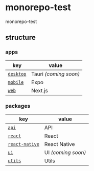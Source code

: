 # monorepo-test

monorepo-test

## structure

### apps

| key                         | value                 |
|-----------------------------|-----------------------|
| [`desktop`](./apps/desktop) | Tauri _(coming soon)_ |
| [`mobile`](./apps/mobile)   | Expo                  |
| [`web`](./apps/web)         | Next.js               |

### packages

| key                                       | value              |
|-------------------------------------------|--------------------|
| [`api`](./packages/api)                   | API                |
| [`react`](./packages/react)               | React              |
| [`react-native`](./packages/react-native) | React Native       |
| [`ui`](./packages/ui)                     | UI _(coming soon)_ |
| [`utils`](./packages/utils)               | Utils              |
